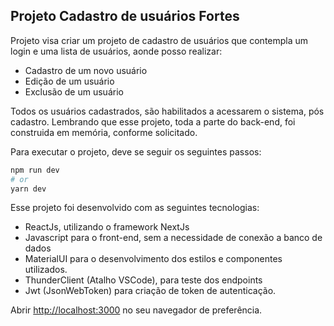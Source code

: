 
## Projeto Cadastro de usuários Fortes

Projeto visa criar um projeto de cadastro de usuários que contempla um login e uma lista de usuários, aonde posso realizar:
- Cadastro de um novo usuário
- Edição de um usuário
- Exclusão de um usuário


Todos os usuários cadastrados, são habilitados a acessarem o sistema, pós cadastro.
Lembrando que esse projeto, toda a parte do back-end, foi construida em memória, conforme solicitado.

Para executar o projeto, deve se seguir os seguintes passos:

```bash
npm run dev
# or
yarn dev
```
Esse projeto foi desenvolvido com as seguintes tecnologias:
- ReactJs, utilizando o framework NextJs
- Javascript para o front-end, sem a necessidade de conexão a banco de dados
- MaterialUI para o desenvolvimento dos estilos e componentes utilizados.
- ThunderClient (Atalho VSCode), para teste dos endpoints
- Jwt (JsonWebToken) para criação de token de autenticação.

Abrir [http://localhost:3000](http://localhost:3000) no seu navegador de preferência.


